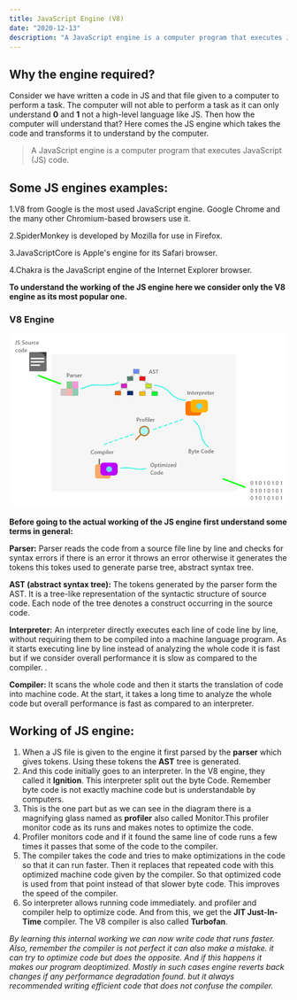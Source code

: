 ```yaml
---
title: JavaScript Engine (V8)
date: "2020-12-13"
description: "A JavaScript engine is a computer program that executes JavaScript (JS) code. We are going to explore V8 engine which is used in Chrome browser."
---
```


## Why the engine required?

Consider we have written a code in JS and that file given to a computer to perform a task. The computer will not able to perform a task as it can only understand **0** and **1** not a high-level language like JS. Then how the computer will understand that? Here comes the JS engine which takes the code and transforms it to understand by the computer.

> A JavaScript engine is a computer program that executes JavaScript (JS) code.

## Some JS engines examples:

1.V8 from Google is the most used JavaScript engine. Google Chrome and the many other Chromium-based browsers use it.

2.SpiderMonkey is developed by Mozilla for use in Firefox.

3.JavaScriptCore is Apple's engine for its Safari browser.

4.Chakra is the JavaScript engine of the Internet Explorer browser.

**To understand the working of the JS engine here we consider only the V8 engine as its most popular one.**

### V8 Engine

![V8 Engine](JSEngine.png)

**Before going to the actual working of the JS engine first understand some terms in general:**

**Parser:** Parser reads the code from a source file line by line and checks for syntax errors if there is an error it throws an error otherwise it generates the tokens this tokes used to generate parse tree, abstract syntax tree.

**AST (abstract syntax tree):** The tokens generated by the parser form the AST. It is a tree-like representation of the syntactic structure of source code. Each node of the tree denotes a construct occurring in the source code.

**Interpreter:** An interpreter directly executes each line of code line by line, without requiring them to be compiled into a machine language program. As it starts executing line by line instead of analyzing the whole code it is fast but if we consider overall performance it is slow as compared to the compiler.
.

**Compiler:** It scans the whole code and then it starts the translation of code into machine code. At the start, it takes a long time to analyze the whole code but overall performance is fast as compared to an interpreter.

## Working of JS engine:

1. When a JS file is given to the engine it first parsed by the **parser** which gives tokens. Using these tokens the **AST** tree is generated.
2. And this code initially goes to an interpreter. In the V8 engine, they called it **Ignition**. This interpreter split out the byte Code. Remember byte code is not exactly machine code but is understandable by computers.
3. This is the one part but as we can see in the diagram there is a magnifying glass named as **profiler** also called Monitor.This profiler monitor code as its runs and makes notes to optimize the code.
4. Profiler monitors code and if it found the same line of code runs a few times it passes that some of the code to the compiler.
5. The compiler takes the code and tries to make optimizations in the code so that it can run faster. Then it replaces that repeated code with this optimized machine code given by the compiler. So that optimized code is used from that point instead of that slower byte code. This improves the speed of the compiler.
6. So interpreter allows running code immediately. and profiler and compiler help to optimize code. And from this, we get the **JIT Just-In-Time** compiler. The V8 compiler is also called **Turbofan**.

_By learning this internal working we can now write code that runs faster.
Also, remember the compiler is not perfect it can also make a mistake. it can try to optimize code but does the opposite. And if this happens it makes our program deoptimized.
Mostly in such cases engine reverts back changes if any performance degradation found.
but it always recommended writing efficient code that does not confuse the compiler._
